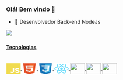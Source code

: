 ### Olá! Bem vindo 👋
- 🔭 Desenvolvedor Back-end NodeJs

<div>
  <a href="https://github.com/LourivalSousa">
      <img height="180em" src="https://github-readme-stats.vercel.app/api/top-langs/?username=LourivalSousa&layout=compact&langs_count=7&theme=tokyonight"/>
</div>
  
#### Tecnologias 
<div style="display: inline_block"><br>
  <img align="center" height="30" width="40" src="https://raw.githubusercontent.com/devicons/devicon/master/icons/javascript/javascript-plain.svg">
  <img align="center"  height="30" width="40" src="https://raw.githubusercontent.com/devicons/devicon/master/icons/html5/html5-original.svg">
  <img align="center"  height="30" width="40" src="https://raw.githubusercontent.com/devicons/devicon/master/icons/css3/css3-original.svg">
  <img align="center" height="30" width="40" src="https://raw.githubusercontent.com/devicons/devicon/master/icons/react/react-original.svg">
  <img align="center" height="30" width="40" src="https://cdn.jsdelivr.net/gh/devicons/devicon/icons/git/git-original.svg" />
  <img align="center" height="30" width="40" src="https://cdn.jsdelivr.net/gh/devicons/devicon/icons/npm/npm-original-wordmark.svg" />
  <img align="center" height="30" width="40" src="https://cdn.jsdelivr.net/gh/devicons/devicon/icons/c/c-original.svg" />

</div>
